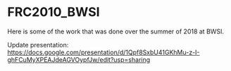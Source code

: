 # FRC2010_BWSI 
Here is some of the work that was done over the summer of 2018 at BWSI.

Update presentation: https://docs.google.com/presentation/d/1Qpf8SxbU41GKhMu-z-I-ghFCuMyXPEAJdeAGVOypfJw/edit?usp=sharing
